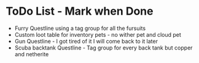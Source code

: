 # ToDo List - Mark when Done
- Furry Questline using a tag group for all the fursuits
- Custom loot table for inventory pets - no wither pet and cloud pet
- Gun Questline - I got tired of it I will come back to it later
- Scuba backtank Questline - Tag group for every back tank but copper and netherite